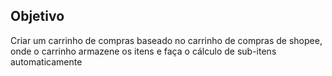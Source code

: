 ## Objetivo

Criar um carrinho de compras baseado no carrinho de compras de shopee, 
onde o carrinho armazene os itens e faça o cálculo de sub-itens automaticamente